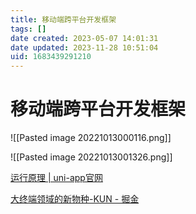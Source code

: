 ```yaml
---
title: 移动端跨平台开发框架
tags: []
date created: 2023-05-07 14:01:31
date updated: 2023-11-28 10:51:04
uid: 1683439291210
---
```


# 移动端跨平台开发框架

![[Pasted image 20221013000116.png]]

![[Pasted image 20221013001326.png]]

[运行原理 | uni-app官网](https://uniapp.dcloud.net.cn/tutorial/performance.html)

[大终端领域的新物种-KUN - 掘金](https://juejin.cn/post/7145655999439831071)
